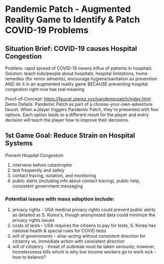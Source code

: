 # Pandemic Patch - Augmented Reality Game to Identify & Patch COVID-19 Problems
## Situation Brief: COVID-19 causes Hospital Congestion
Problem: rapid spread of COVID-19 means influx of patients in hospitals<br />
Solution: teach kids/people about hospitals, hospital limitations, home remedies (for minor ailments), encourage hygiene/sanitation as prevention AND do it in an augmented reality game BECAUSE preventing hospital congestion right now has real meaning <br /> 

Proof-of-Concept: https://faucet.zeemz.xyz/pandemicpatch/index.html
Demo Details:
Pandemic Patch as part of a choose-your-own-adventure faucet. When a player triggers Pandemic Patch, they're presented with four options. Each option leads to a different result for the player and every decision will teach the player how to improve their decisions. 

## 1st Game Goal: Reduce Strain on Hospital Systems
*Prevent Hospital Congestion*<br />
1. intervene before catastrophe<br />
2. test frequently and safely<br />
3. contact tracing, isolation, and monitoring<br />
4. public alerts (including info about contact tracing), public help, consistent government messaging 

### Potential issues with mass adoption include: 
1. privacy rights - USA medical privacy rights could prevent public alerts as detailed as S. Korea's, though anonymized data could minimize the privacy rights issues<br />
2. costs of tests - USA requires the citizens to pay for tests, S. Korea has national health & special rules for COVID tests<br />
3. will of governments - slow-acting without consistent direction for citizenry vs. immediate action with consistent direction<br />
4. will of citizenry - threat of outbreak must be taken seriously; however, homelessness kills which is why low income workers go to work sick - how to balance?<br />
